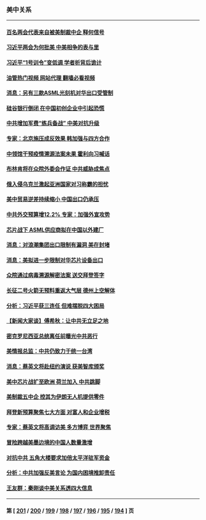 ### 美中关系
---
#### [百名两会代表来自被美制裁中企 释何信号](../../pages/nf1412576/n13948306.md?03131245) 
#### [习近平两会为何批美 中美相争的表与里](../../pages/nf1412576/n13947734.md?03131245) 
#### [习近平“1号训令”变低调 学者析背后诡计](../../pages/nf1412576/n13947527.md?03131245) 
#### [油管热门视频 网站代理 翻墙必看视频](http://138.2.39.72:81/youtube.html?epic-marker?03131245)
#### [消息：另有三款ASML光刻机对华出口受管制](../../pages/nf1412576/n13948123.md?03131245) 
#### [硅谷银行倒闭 在中国初创企业中引起恐慌](../../pages/nf1412576/n13948100.md?03131245) 
#### [中共增加军费“练兵备战” 中美对抗升级](../../pages/nf1412576/n13948101.md?03131245) 
#### [专家：北京施压成反效果 韩加强与四方合作](../../pages/nf1412576/n13947914.md?03131245) 
#### [中领馆干预疫情溯源法案未果 霍利向习喊话](../../pages/nf1412576/n13947745.md?03131245) 
#### [布林肯将在众院外委会作证 中共威胁成焦点](../../pages/nf1412576/n13947681.md?03131245) 
#### [俄入侵乌克兰激起亚洲国家对习称霸的担忧](../../pages/nf1412576/n13947585.md?03131245) 
#### [美中贸易逆差持续缩小 中国出口仍承压](../../pages/nf1412576/n13947555.md?03131245) 
#### [中共外交预算增12.2% 专家：加强外宣攻势](../../pages/nf1412576/n13947246.md?03131245) 
#### [芯片战下 ASML供应商拟在中国以外建厂](../../pages/nf1412576/n13947561.md?03131245) 
#### [消息：对浪潮集团出口限制有漏洞 美在封堵](../../pages/nf1412576/n13947568.md?03131245) 
#### [消息：美拟进一步限制对华芯片设备出口](../../pages/nf1412576/n13947554.md?03131245) 
#### [众院通过病毒溯源解密法案 送交拜登签字](../../pages/nf1412576/n13947528.md?03131245) 
#### [长征二号火箭无预料重返大气层 德州上空解体](../../pages/nf1412576/n13947513.md?03131245) 
#### [分析：习近平获三连任 但难摆脱四大困局](../../pages/nf1412576/n13947496.md?03131245) 
#### [【新闻大家谈】傅希秋：让中共无立足之地](../../pages/nf1412576/n13947464.md?03131245) 
#### [密克罗尼西亚总统离任前曝光中共恶行](../../pages/nf1412576/n13947276.md?03131245) 
#### [美情报总监：中共仍致力于统一台湾](../../pages/nf1412576/n13947068.md?03131245) 
#### [消息：蔡英文将赴纽约演说 获美智库颁奖](../../pages/nf1412576/n13947012.md?03131245) 
#### [美中芯片战扩至欧洲 荷兰加入 中共跳脚](../../pages/nf1412576/n13946831.md?03131245) 
#### [美制裁五中企 控其为伊朗无人机提供零件](../../pages/nf1412576/n13946832.md?03131245) 
#### [拜登新预算聚焦七大方面 对富人和企业增税](../../pages/nf1412576/n13946791.md?03131245) 
#### [专家：蔡英文将高调访美 多方博弈 世界聚焦](../../pages/nf1412576/n13946454.md?03131245) 
#### [冒险跨越美墨边境的中国人数量激增](../../pages/nf1412576/n13946742.md?03131245) 
#### [对抗中共 五角大楼要求加倍太平洋驻军资金](../../pages/nf1412576/n13946829.md?03131245) 
#### [分析：中共加强反美言论 为国内困境推卸责任](../../pages/nf1412576/n13946782.md?03131245) 
#### [王友群：秦刚谈中美关系透四大信息](../../pages/nf1412576/n13945976.md?03131245) 

---
#### 第 [ [201](./201.md?03131245) / [200](./200.md?03131245) / [199](./199.md?03131245) / [198](./198.md?03131245) / [197](./197.md?03131245) / [196](./196.md?03131245) / [195](./195.md?03131245) / [194](./194.md?03131245) ] 页
